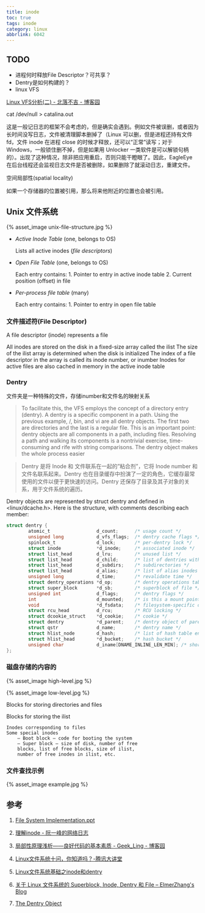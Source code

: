 ```yaml
---
title: inode
toc: true
tags: inode
category: linux
abbrlink: 6042
---
```



## TODO

- 进程何时释放File Descriptor？可共享？
- Dentry是如何构建的？
- linux VFS

[Linux VFS分析(二) - 北落不吉 - 博客园](http://www.cnblogs.com/hzl6255/archive/2012/12/31/2840854.html)



cat /dev/null > catalina.out


这是一般记日志的框架不会考虑的，但是确实会遇到。例如文件被误删，或者因为长时间没写日志，文件被清理脚本删掉了（Linux 可以删，但是进程还持有文件 fd，文件 inode 在进程 close 的时候才释放，还可以“正常”读写；对于 Windows，一般锁住删不掉，但是如果用 Unlocker 一类软件是可以解锁句柄的）。出现了这种情况，除非把应用重启，否则只能干瞪眼了。因此，EagleEye 在后台线程还会监视日志文件是否被删除，如果删除了就滚动日志，重建文件。


空间局部性(spatial locality)

如果一个存储器的位置被引用，那么将来他附近的位置也会被引用。

## Unix 文件系统

{% asset_image unix-file-structure.jpg %}

- *Active Inode Table* (one, belongs to OS)

    Lists all active inodes (*file descriptors*)

- *Open File Table* (one, belongs to OS)

    Each entry contains:
        1. Pointer to entry in active inode table
        2. Current position (offset) in file

- *Per-process file table* (many)
    
     Each entry contains:
        1. Pointer to entry in open file table


### 文件描述符(File Descriptor)

A file descriptor (inode) represents a file

All inodes are stored on the disk in a
fixed-size array called the ilist
     The size of the ilist array is determined
            when the disk is initialized
    The index of a file descriptor in the array is
            called its inode number, or inumber
    Inodes for active files are also cached in
            memory in the active inode table

### Dentry

文件夹是一种特殊的文件，存储inumber和文件名的映射关系

>To facilitate this, the VFS employs the concept of a directory entry (dentry). A dentry is a specific component in a path. Using the previous example, /, bin, and vi are all dentry objects. The first two are directories and the last is a regular file. This is an important point: dentry objects are all components in a path, including files. Resolving a path and walking its components is a nontrivial exercise, time-consuming and rife with string comparisons. The dentry object makes the whole process easier

>Dentry 是将 Inode 和 文件联系在一起的”粘合剂”，它将 Inode number 和文件名联系起来。Dentry 也在目录缓存中扮演了一定的角色，它缓存最常使用的文件以便于更快速的访问。Dentry 还保存了目录及其子对象的关系，用于文件系统的遍历。

Dentry objects are represented by struct dentry and defined in <linux/dcache.h>. Here is the structure, with comments describing each member:

```c
struct dentry {
        atomic_t                 d_count;      /* usage count */
        unsigned long            d_vfs_flags;  /* dentry cache flags */
        spinlock_t               d_lock;       /* per-dentry lock */
        struct inode             *d_inode;     /* associated inode */
        struct list_head         d_lru;        /* unused list */
        struct list_head         d_child;      /* list of dentries within */
        struct list_head         d_subdirs;    /* subdirectories */
        struct list_head         d_alias;      /* list of alias inodes */
        unsigned long            d_time;       /* revalidate time */
        struct dentry_operations *d_op;        /* dentry operations table */
        struct super_block       *d_sb;        /* superblock of file */
        unsigned int             d_flags;      /* dentry flags */
        int                      d_mounted;    /* is this a mount point? */
        void                     *d_fsdata;    /* filesystem-specific data */
        struct rcu_head          d_rcu;        /* RCU locking */
        struct dcookie_struct    *d_cookie;    /* cookie */
        struct dentry            *d_parent;    /* dentry object of parent */
        struct qstr              d_name;       /* dentry name */
        struct hlist_node        d_hash;       /* list of hash table entries */
        struct hlist_head        *d_bucket;    /* hash bucket */
        unsigned char            d_iname[DNAME_INLINE_LEN_MIN]; /* short name */
};
```

### 磁盘存储的内容的

{% asset_image high-level.jpg %}

{% asset_image low-level.jpg %}

Blocks for storing directories and files

Blocks for storing the ilist

    Inodes corresponding to files
    Some special inodes
        – Boot block — code for booting the system
        – Super block — size of disk, number of free
        blocks, list of free blocks, size of ilist,
        number of free inodes in ilist, etc.

### 文件查找示例

{% asset_image example.jpg %}

## 参考

1. [File System Implementation.ppt](http://www.cs.kent.edu/~walker/classes/os.f07/lectures/Walker-11.pdf)

2. [理解inode - 阮一峰的网络日志](http://www.ruanyifeng.com/blog/2011/12/inode.html)

3. [局部性原理浅析——良好代码的基本素质 - Geek_Ling - 博客园](http://www.cnblogs.com/yanlingyin/archive/2012/02/11/2347116.html)

4. [Linux文件系统十问，你知道吗？-腾讯大讲堂](http://djt.qq.com/article/view/620)

5. [Linux文件系统基础之inode和dentry](http://codefine.co/2593.html)

6. [关于 Linux 文件系统的 Superblock, Inode, Dentry 和 File – ElmerZhang's Blog](http://www.elmerzhang.com/2012/12/25/suerblock-inode-dentry-file-of-filesystem/)

7. [The Dentry Object](http://www.makelinux.net/books/lkd2/ch12lev1sec7)

